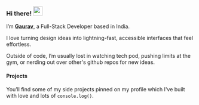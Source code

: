 ### Hi there! <img src="https://emojis.slackmojis.com/emojis/images/1536351075/4594/blob-wave.gif" width="25"/>

I’m [**Gaurav**](https://gauravsingh.co.in/), a Full-Stack Developer based in India.

I love turning design ideas into lightning-fast, accessible interfaces that feel effortless.

Outside of code, I’m usually lost in watching tech pod, pushing limits at the gym, or nerding out over other's github repos for new ideas.

#### Projects
You’ll find some of my side projects pinned on my profile which I've built with love and lots of `console.log()`.
